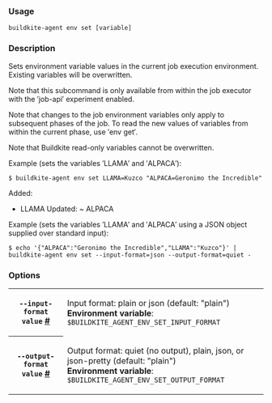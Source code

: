 <!--
  _____   ____    _   _  ____ _______   ______ _____ _____ _______
 |  __ \ / __ \  | \ | |/ __ \__   __| |  ____|  __ \_   _|__   __|
 | |  | | |  | | |  \| | |  | | | |    | |__  | |  | || |    | |
 | |  | | |  | | | . ` | |  | | | |    |  __| | |  | || |    | |
 | |__| | |__| | | |\  | |__| | | |    | |____| |__| || |_   | |
 |_____/ \____/  |_| \_|\____/  |_|    |______|_____/_____|  |_|

This file is auto-generated by scripts/update-agent-help.sh, please update the
agent CLI help in https://github.com/buildkite/agent and run the generation
script.

-->

### Usage

`buildkite-agent env set [variable]`

### Description
Sets environment variable values in the current job execution environment. 
Existing variables will be overwritten.

Note that this subcommand is only available from within the job executor with
the ′job-api′ experiment enabled.

Note that changes to the job environment variables only apply to subsequent
phases of the job. To read the new values of variables from within the
current phase, use ′env get′.

Note that Buildkite read-only variables cannot be overwritten.

Example (sets the variables ′LLAMA′ and ′ALPACA′):

    $ buildkite-agent env set LLAMA=Kuzco "ALPACA=Geronimo the Incredible"
Added:
+ LLAMA
Updated:
~ ALPACA  

Example (sets the variables ′LLAMA′ and ′ALPACA′ using a JSON object supplied
over standard input):

    $ echo '{"ALPACA":"Geronimo the Incredible","LLAMA":"Kuzco"}' | buildkite-agent env set --input-format=json --output-format=quiet -


### Options

<!-- vale off -->

<table class="Docs__attribute__table">
<tr id="input-format"><th><code>--input-format value</code> <a class="Docs__attribute__link" href="#input-format">#</a></th><td><p>Input format: plain or json (default: "plain")<br /><strong>Environment variable</strong>: <code>$BUILDKITE_AGENT_ENV_SET_INPUT_FORMAT</code></p></td></tr>
<tr id="output-format"><th><code>--output-format value</code> <a class="Docs__attribute__link" href="#output-format">#</a></th><td><p>Output format: quiet (no output), plain, json, or json-pretty (default: "plain")<br /><strong>Environment variable</strong>: <code>$BUILDKITE_AGENT_ENV_SET_OUTPUT_FORMAT</code></p></td></tr>
</table>

<!-- vale on -->
